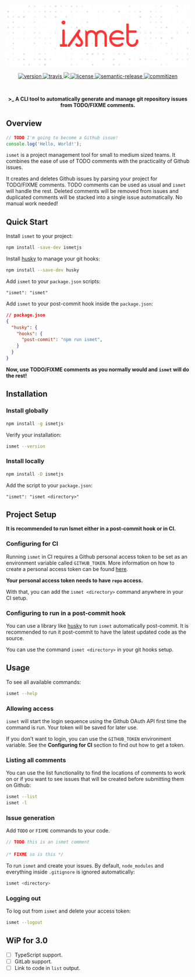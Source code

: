 [![ismetjs](https://raw.githubusercontent.com/otanriverdi/ismetjs/master/assets/banner.png)](https://github.com/otanriverdi/ismetjs)

<p align="center">
  <a href="https://npmjs.org/package/ismetjs">
    <img src="https://img.shields.io/npm/v/ismetjs" alt="version">
  </a>
  <a href="https://travis-ci.org/otanriverdi/ismetjs">
    <img src="https://travis-ci.com/otanriverdi/ismetjs.svg?branch=master" alt="travis">
  </a>
  <a href="https://codecov.io/gh/otanriverdi/ismetjs">
    <img src="https://codecov.io/gh/otanriverdi/ismetjs/branch/master/graph/badge.svg" />
  </a>
  <a href="https://github.com/otanriverdi/ismetjs">
    <img src="https://img.shields.io/github/license/otanriverdi/ismetjs" alt="license">
  </a>
  <a href="https://github.com/semantic-release/semantic-release">
    <img src="https://img.shields.io/badge/%20%20%F0%9F%93%A6%F0%9F%9A%80-semantic--release-e10079.svg" alt="semantic-release">
  </a>
  <a href="http://commitizen.github.io/cz-cli/">
    <img src="https://img.shields.io/badge/commitizen-friendly-brightgreen.svg" alt="commitizen">
  </a>
</p>

<br>
<p align="center"><b>>_ A CLI tool to automatically generate and manage git repository issues from TODO/FIXME comments.</b></p>

## Overview

```javascript
// TODO I'm going to become a Github issue!
console.log('Hello, World!');
```

`ismet` is a project management tool for small to medium sized teams. It combines the ease of use of TODO comments with the practicality of Github issues.

It creates and deletes Github issues by parsing your project for TODO/FIXME comments. TODO comments can be used as usual and `ismet` will handle the rest. Deleted comments will be removed from issues and duplicated comments will be stacked into a single issue automatically. No manual work needed!

## Quick Start

Install `ismet` to your project:

```sh
npm install -save-dev ismetjs
```

Install [husky](https://github.com/typicode/husky/tree/master) to manage your git hooks:

```sh
npm install --save-dev husky
```

Add `ismet` to your `package.json` scripts:

```
"ismet": "ismet"
```

Add `ismet` to your post-commit hook inside the `package.json`:

```json
// package.json
{
  "husky": {
    "hooks": {
      "post-commit": "npm run ismet",
    }
  }
}
```

**Now, use TODO/FIXME comments as you normally would and `ismet` will do the rest!**

## Installation

### Install globally

```sh
npm install -g ismetjs
```

Verify your installation:

```sh
ismet --version
```

### Install locally

```sh
npm install -D ismetjs
```

Add the script to your `package.json`:

```
"ismet": "ismet <directory>"
```

## Project Setup

**It is recommended to run Ismet either in a post-commit hook or in CI.**

### Configuring for CI

Running `ismet` in CI requires a Github personal access token to be set as an environment variable called `GITHUB_TOKEN`. More information on how to create a personal access token can be found [here](https://docs.github.com/en/free-pro-team@latest/github/authenticating-to-github/creating-a-personal-access-token).

**Your personal access token needs to have `repo` access.**

With that, you can add the `ismet <directory>` command anywhere in your CI setup.

### Configuring to run in a post-commit hook

You can use a library like [husky](https://github.com/typicode/husky) to run `ismet` automatically post-commit. It is recommended to run it post-commit to have the latest updated code as the source.

You can use the command `ismet <directory>` in your git hooks setup.

## Usage

To see all available commands:

```sh
ismet --help
```

### Allowing access

`ismet` will start the login sequence using the Github OAuth API first time the command is run. Your token will be saved for later use.

If you don't want to login, you can use the `GITHUB_TOKEN` environment variable. See the **Configuring for CI** section to find out how to get a token.

### Listing all comments

You can use the list functionality to find the locations of comments to work on or if you want to see issues that will be created before submitting them on Github:

```sh
ismet --list
ismet -l
```

### Issue generation

Add `TODO` or `FIXME` commands to your code.

```javascript
// TODO this is an ismet comment

/* FIXME so is this */
```

To run `ismet` and create your issues. By default, `node_modules` and everything inside `.gitignore` is ignored automatically:

```sh
ismet <directory>
```

### Logging out

To log out from `ismet` and delete your access token:

```sh
ismet --logout
```

## WiP for 3.0

- [ ] TypeScript support.
- [ ] GitLab support.
- [ ] Link to code in `list` output.

